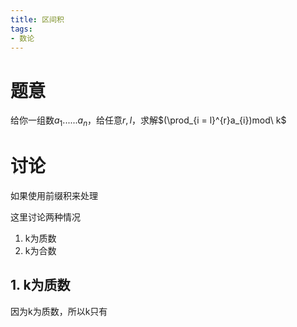```yaml
---
title: 区间积
tags:
- 数论
---
```


# 题意

给你一组数$a_{1}......a_{n}$，给任意$r,l$，求解$(\prod_{i = l}^{r}a_{i})mod\ k$

# 讨论

如果使用前缀积来处理

这里讨论两种情况

1. k为质数
2. k为合数

## 1. k为质数

因为k为质数，所以k只有

